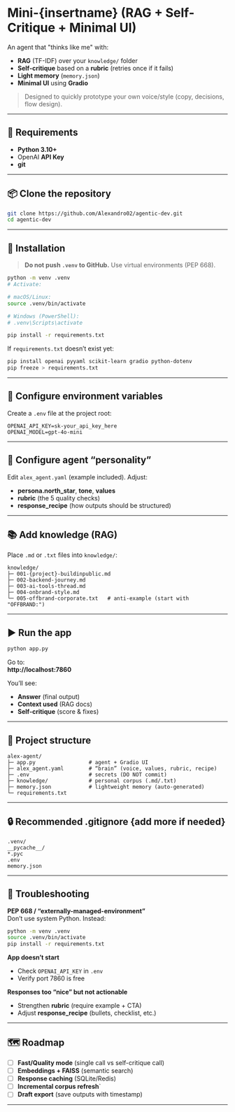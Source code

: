 # Mini-{insertname} (RAG + Self-Critique + Minimal UI)

An agent that "thinks like me" with:
- **RAG** (TF-IDF) over your `knowledge/` folder
- **Self-critique** based on a **rubric** (retries once if it fails)
- **Light memory** (`memory.json`)
- **Minimal UI** using **Gradio**

> Designed to quickly prototype your own voice/style (copy, decisions, flow design).

---

## 🚀 Requirements

- **Python 3.10+**
- OpenAI **API Key**
- **git**

---

## 📦 Clone the repository

```bash
git clone https://github.com/Alexandro02/agentic-dev.git
cd agentic-dev
```

---

## 🧰 Installation

> **Do not push `.venv` to GitHub.** Use virtual environments (PEP 668).

```bash
python -m venv .venv
# Activate:

# macOS/Linux:
source .venv/bin/activate

# Windows (PowerShell):
# .venv\Scripts\activate

pip install -r requirements.txt
```

If `requirements.txt` doesn’t exist yet:

```bash
pip install openai pyyaml scikit-learn gradio python-dotenv
pip freeze > requirements.txt
```

---

## 🔑 Configure environment variables

Create a `.env` file at the project root:

```
OPENAI_API_KEY=sk-your_api_key_here
OPENAI_MODEL=gpt-4o-mini
```

---

## 🧠 Configure agent “personality”

Edit `alex_agent.yaml` (example included). Adjust:
- **persona.north_star**, **tone**, **values**
- **rubric** (the 5 quality checks)
- **response_recipe** (how outputs should be structured)

---

## 📚 Add knowledge (RAG)

Place `.md` or `.txt` files into `knowledge/`:

```
knowledge/
├─ 001-{project}-buildinpublic.md
├─ 002-backend-journey.md
├─ 003-ai-tools-thread.md
├─ 004-onbrand-style.md
└─ 005-offbrand-corporate.txt   # anti-example (start with "OFFBRAND:")
```

---

## ▶️ Run the app

```bash
python app.py
```

Go to:  
**http://localhost:7860**

You’ll see:
- **Answer** (final output)
- **Context used** (RAG docs)
- **Self-critique** (score & fixes)

---

## 📁 Project structure

```
alex-agent/
├─ app.py                 # agent + Gradio UI
├─ alex_agent.yaml        # “brain” (voice, values, rubric, recipe)
├─ .env                   # secrets (DO NOT commit)
├─ knowledge/             # personal corpus (.md/.txt)
├─ memory.json            # lightweight memory (auto-generated)
└─ requirements.txt
```

---

## 🔒 Recommended .gitignore {add more if needed}

```
.venv/
__pycache__/
*.pyc
.env
memory.json
```

---

## 🧯 Troubleshooting

**PEP 668 / “externally-managed-environment”**  
Don’t use system Python. Instead:

```bash
python -m venv .venv
source .venv/bin/activate
pip install -r requirements.txt
```

**App doesn’t start**  
- Check `OPENAI_API_KEY` in `.env`  
- Verify port 7860 is free  

**Responses too “nice” but not actionable**  
- Strengthen **rubric** (require example + CTA)  
- Adjust **response_recipe** (bullets, checklist, etc.)

---

## 🗺️ Roadmap

- [ ] **Fast/Quality mode** (single call vs self-critique call)
- [ ] **Embeddings + FAISS** (semantic search)
- [ ] **Response caching** (SQLite/Redis)
- [ ] **Incremental corpus refresh**`
- [ ] **Draft export** (save outputs with timestamp)

---

